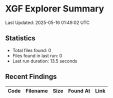 # XGF Explorer Summary

Last Updated: 2025-05-16 01:49:02 UTC

## Statistics
- Total files found: 0
- Files found in last run: 0
- Last run duration: 13.5 seconds

## Recent Findings
| Code | Filename | Size | Found At | Link |
|------|----------|------|----------|------|
